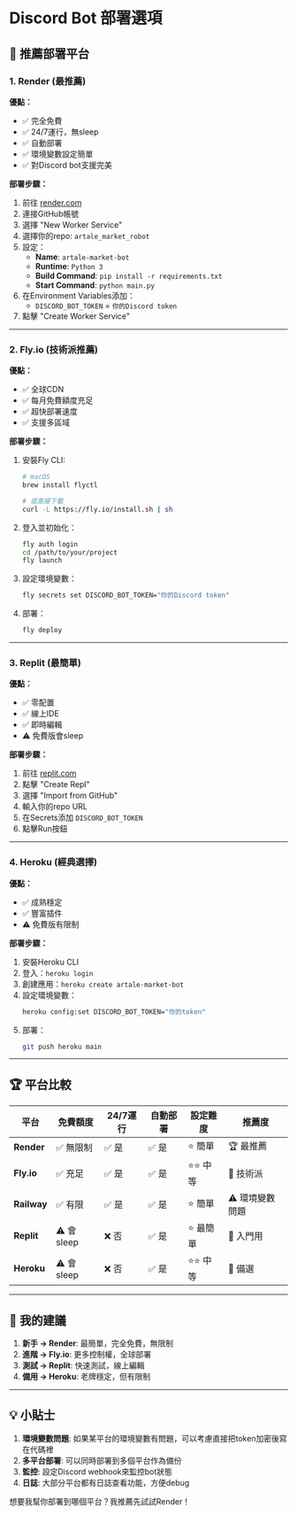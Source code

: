 # Discord Bot 部署選項

## 🚀 推薦部署平台

### 1. **Render** (最推薦)
**優點：**
- ✅ 完全免費
- ✅ 24/7運行，無sleep
- ✅ 自動部署
- ✅ 環境變數設定簡單
- ✅ 對Discord bot支援完美

**部署步驟：**
1. 前往 [render.com](https://render.com)
2. 連接GitHub帳號
3. 選擇 "New Worker Service"
4. 選擇你的repo: `artale_market_robot`
5. 設定：
   - **Name**: `artale-market-bot`
   - **Runtime**: `Python 3`
   - **Build Command**: `pip install -r requirements.txt`
   - **Start Command**: `python main.py`
6. 在Environment Variables添加：
   - `DISCORD_BOT_TOKEN` = `你的Discord token`
7. 點擊 "Create Worker Service"

---

### 2. **Fly.io** (技術派推薦)
**優點：**
- ✅ 全球CDN
- ✅ 每月免費額度充足
- ✅ 超快部署速度
- ✅ 支援多區域

**部署步驟：**
1. 安裝Fly CLI:
   ```bash
   # macOS
   brew install flyctl
   
   # 或直接下載
   curl -L https://fly.io/install.sh | sh
   ```

2. 登入並初始化：
   ```bash
   fly auth login
   cd /path/to/your/project
   fly launch
   ```

3. 設定環境變數：
   ```bash
   fly secrets set DISCORD_BOT_TOKEN="你的Discord token"
   ```

4. 部署：
   ```bash
   fly deploy
   ```

---

### 3. **Replit** (最簡單)
**優點：**
- ✅ 零配置
- ✅ 線上IDE
- ✅ 即時編輯
- ⚠️ 免費版會sleep

**部署步驟：**
1. 前往 [replit.com](https://replit.com)
2. 點擊 "Create Repl"
3. 選擇 "Import from GitHub"
4. 輸入你的repo URL
5. 在Secrets添加 `DISCORD_BOT_TOKEN`
6. 點擊Run按鈕

---

### 4. **Heroku** (經典選擇)
**優點：**
- ✅ 成熟穩定
- ✅ 豐富插件
- ⚠️ 免費版有限制

**部署步驟：**
1. 安裝Heroku CLI
2. 登入：`heroku login`
3. 創建應用：`heroku create artale-market-bot`
4. 設定環境變數：
   ```bash
   heroku config:set DISCORD_BOT_TOKEN="你的token"
   ```
5. 部署：
   ```bash
   git push heroku main
   ```

---

## 🏆 平台比較

| 平台 | 免費額度 | 24/7運行 | 自動部署 | 設定難度 | 推薦度 |
|------|----------|----------|----------|----------|---------|
| **Render** | ✅ 無限制 | ✅ 是 | ✅ 是 | ⭐ 簡單 | 🏆 最推薦 |
| **Fly.io** | ✅ 充足 | ✅ 是 | ✅ 是 | ⭐⭐ 中等 | 🥈 技術派 |
| **Railway** | ✅ 有限 | ✅ 是 | ✅ 是 | ⭐ 簡單 | ⚠️ 環境變數問題 |
| **Replit** | ⚠️ 會sleep | ❌ 否 | ✅ 是 | ⭐ 最簡單 | 🥉 入門用 |
| **Heroku** | ⚠️ 會sleep | ❌ 否 | ✅ 是 | ⭐⭐ 中等 | 📝 備選 |

---

## 🎯 我的建議

1. **新手 → Render**: 最簡單，完全免費，無限制
2. **進階 → Fly.io**: 更多控制權，全球部署
3. **測試 → Replit**: 快速測試，線上編輯
4. **備用 → Heroku**: 老牌穩定，但有限制

---

## 💡 小貼士

1. **環境變數問題**: 如果某平台的環境變數有問題，可以考慮直接把token加密後寫在代碼裡
2. **多平台部署**: 可以同時部署到多個平台作為備份
3. **監控**: 設定Discord webhook來監控bot狀態
4. **日誌**: 大部分平台都有日誌查看功能，方便debug

想要我幫你部署到哪個平台？我推薦先試試Render！ 